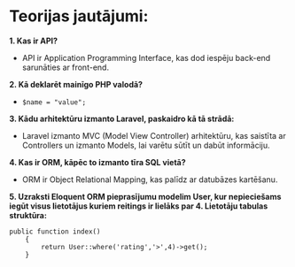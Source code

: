 # Teorijas jautājumi:

**1. Kas ir API?**

- API ir Application Programming Interface, kas dod iespēju back-end sarunāties ar front-end.

**2. Kā deklarēt mainīgo PHP valodā?**

- `$name = "value";`

**3. Kādu arhitektūru izmanto Laravel, paskaidro kā tā strādā:**

- Laravel izmanto MVC (Model View Controller) arhitektūru, kas saistīta ar Controllers un izmanto Models, lai varētu sūtīt un dabūt informāciju.

**4. Kas ir ORM, kāpēc to izmanto tīra SQL vietā?**

- ORM ir Object Relational Mapping, kas palīdz ar datubāzes kartēšanu.

**5. Uzraksti Eloquent ORM pieprasījumu modelim User, kur nepieciešams iegūt visus lietotājus kuriem reitings ir lielāks par 4. Lietotāju tabulas struktūra:**

```
public function index()
    {
        return User::where('rating','>',4)->get();
    }
```
